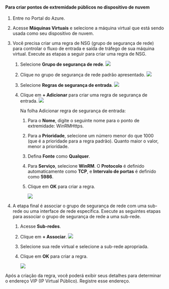 #### Para criar pontos de extremidade públicos no dispositivo de nuvem
<a id="to-create-public-endpoints-on-the-cloud-appliance" class="xliff"></a>

1. Entre no Portal do Azure.
2. Acesse **Máquinas Virtuais** e selecione a máquina virtual que está sendo usada como seu dispositivo de nuvem.
    
3. Você precisa criar uma regra de NSG (grupo de segurança de rede) para controlar o fluxo de entrada e saída de tráfego de sua máquina virtual. Execute as etapas a seguir para criar uma regra de NSG.
    1. Selecione **Grupo de segurança de rede**.
        ![](./media/storsimple-8000-create-public-endpoints-cloud-appliance/sca-create-public-endpt1.png)

    2. Clique no grupo de segurança de rede padrão apresentado.
        ![](./media/storsimple-8000-create-public-endpoints-cloud-appliance/sca-create-public-endpt2.png)

    3. Selecione **Regras de segurança de entrada**.
        ![](./media/storsimple-8000-create-public-endpoints-cloud-appliance/sca-create-public-endpt3.png)

    4. Clique em **+ Adicionar** para criar uma regra de segurança de entrada.
        ![](./media/storsimple-8000-create-public-endpoints-cloud-appliance/sca-create-public-endpt4.png)

        Na folha Adicionar regra de segurança de entrada:

        1. Para o **Nome**, digite o seguinte nome para o ponto de extremidade: WinRMHttps.
        
        2. Para a **Prioridade**, selecione um número menor do que 1000 (que é a prioridade para a regra padrão). Quanto maior o valor, menor a prioridade.

        3. Defina **Fonte** como **Qualquer**.

        4. Para **Serviço**, selecione **WinRM**. O **Protocolo** é definido automaticamente como **TCP**, e **Intervalo de portas** é definido como **5986**.

        5. Clique em **OK** para criar a regra.

            ![](./media/storsimple-8000-create-public-endpoints-cloud-appliance/sca-create-public-endpt5.png)

4. A etapa final é associar o grupo de segurança de rede com uma sub-rede ou uma interface de rede específica. Execute as seguintes etapas para associar o grupo de segurança de rede a uma sub-rede.
    1. Acesse **Sub-redes**.
    2. Clique em **+ Associar**.
        ![](./media/storsimple-8000-create-public-endpoints-cloud-appliance/sca-create-public-endpt7.png)

    3. Selecione sua rede virtual e selecione a sub-rede apropriada.
    4. Clique em **OK** para criar a regra.

        ![](./media/storsimple-8000-create-public-endpoints-cloud-appliance/sca-create-public-endpt11.png)

Após a criação da regra, você poderá exibir seus detalhes para determinar o endereço VIP (IP Virtual Público). Registre esse endereço.


